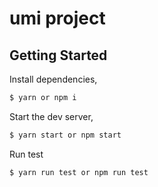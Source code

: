 # umi project

## Getting Started

Install dependencies,

```bash
$ yarn or npm i

```

Start the dev server,

```bash
$ yarn start or npm start
```

Run test

```bash
$ yarn run test or npm run test
```